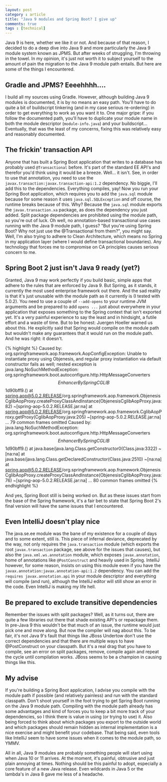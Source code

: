 ```yaml
---
layout: post
category : article
title: "Java 9 modules and Spring Boot? I give up"
comments: true
tags : [technical]
---
```


Java 9 is here, whether we like it or not. And because of that reason, I decided to do a deep dive into Java 9 and more particularly the Java 9 module system known as JPMS. But after weeks of struggling, I'm throwing in the towel. In my opinion, it's just not worth it to subject yourself to the amount of pain the migration to the Java 9 module path entails. But here are some of the things I encountered.

## Gradle and JPMS? Eeeehhhh....

I build all my sources using Gradle. However, although building Java 9 modules is documented, it is by no means an easy path. You'll have to do quite a bit of buildscript tinkering (and in my case serious re-ordering) in order to get everything to work as you want it to. One major gripe: if you follow the documented path, you'll have to duplicate your module name in both the module descriptor (`module-info.java`) and your buildscript...
Eventually, that was the least of my concerns, fixing this was relatively easy and reasonably documented.

## The frickin' transaction API

Anyone that has built a Spring Boot application that writes to a database has probably used `@Transactional` before. It's part of the standard EE API's and therefor you'd think using it would be a breeze. Well... it isn't. See, in order to use that annotation, you need to use the `javax.transaction:javax.transaction-api:1.2` dependency. No biggie, I'll add this to the dependencies. Everything compiles, yay! Now you run your Spring Boot application, which requires you to add the `java.sql` module because for some reason it uses `java.sql.SQLException` and off course, the runtime breaks because of this. Why? Because the `java.sql` module exports the `javax.transaction.xa` package, as does the dependency you just added. Split package dependencies are prohibited using the module path, so you're out of luck. Oh well, no annotation-based transactional use cases running with the Java 9 module path, I guess? 
"But you're using Spring Boot? Why not just use the @Transactional from them?", you might say. Well, I'm also trying to adhere to Clean Architecture, which means no Spring in my application layer (where I would define transactional boundaries). Any technology that forces me to compromise on CA principles causes serious concern to me.

## Spring Boot 2 just isn't Java 9 ready (yet?)

Granted, Java 9 may work perfectly if you build basic, simple apps that adhere to the rules that are enforced by Java 9. But Spring, as it stands, it currently the most used enterprise framework out there. And the sad reality is that it's just unusable with the module path as it currently is (I tested with 5.0.2). You need to use a couple of `--add-opens` to your runtime JVM arguments and be prepared to add `opens ...` just about everywhere in your application that exposes something to the Spring context that isn't exported yet. It's a very painful experience to say the least and in hindsight, a futile effort and a waste of time.
But to be honest: Juergen Hoeller warned us about this. He explicitly said that Spring would compile on the module path but wouldn't make any guarantees that it would run on the module path. And he was right: it doesn't. 

{% highlight %}
Caused by: org.springframework.aop.framework.AopConfigException: Unable to instantiate proxy using Objenesis, and regular proxy instantiation via default constructor fails as well; nested exception is java.lang.NoSuchMethodException: org.springframework.boot.autoconfigure.http.HttpMessageConverters$$EnhancerBySpringCGLIB$$1d90bff9.<init>()
        at spring.aop@5.0.2.RELEASE/org.springframework.aop.framework.ObjenesisCglibAopProxy.createProxyClassAndInstance(ObjenesisCglibAopProxy.java:82) ~[spring-aop-5.0.2.RELEASE.jar:na]
        at spring.aop@5.0.2.RELEASE/org.springframework.aop.framework.CglibAopProxy.getProxy(CglibAopProxy.java:205) ~[spring-aop-5.0.2.RELEASE.jar:na]
        ... 79 common frames omitted
Caused by: java.lang.NoSuchMethodException: org.springframework.boot.autoconfigure.http.HttpMessageConverters$$EnhancerBySpringCGLIB$$1d90bff9.<init>()
        at java.base/java.lang.Class.getConstructor0(Class.java:3322) ~[na:na]
        at java.base/java.lang.Class.getDeclaredConstructor(Class.java:2510) ~[na:na]
        at spring.aop@5.0.2.RELEASE/org.springframework.aop.framework.ObjenesisCglibAopProxy.createProxyClassAndInstance(ObjenesisCglibAopProxy.java:76) ~[spring-aop-5.0.2.RELEASE.jar:na]
        ... 80 common frames omitted
{% endhighlight %}

And yes, Spring Boot still is being worked on. But as these issues start from the base of the Spring framework, it's a fair bet to state that Spring Boot 2's final version will have the same issues that I encountered. 

## Even IntelliJ doesn't play nice

The java.se.ee module was the bane of my existence for a couple of days and to some extent, still is. This piece of infernal deviance, deprecated by the way, not only requires the `java.transaction` module (which exports the root `javax.transaction` package, see above for the issues that causes), but also the `java.xml.ws.annotation` module, which exposes `javax.annotation`, home of annotations like `@PostConstruct` and heavily used in Spring. IntelliJ however, for some reason, insists on using this module even if you have the `javax.annotation:javax.annotation-api:1.2` dependency. You can add the `requires javax.annotation.api` in your module descriptor and everything will compile (and run), although the IntelliJ editor will still show an error in the code. Even IntelliJ is making my life hell.

## Be prepared to exclude transitive dependencies

Remember the issues with split packages? Well, as it turns out, there are quite a few libraries out there that shade existing API's or repackage them. In pre-Java 9 this wouldn't be that much of an issue, the runtime would just pick one and move along. But now the compiler will nag about this. To be fair, it's not Java 9's fault that things like JBoss Undertow don't use the correct dependencies and that there are multiple ways to have @PostConstruct on your classpath. But it's a real drag that you have to compile, see an error on split packages, remove, compile again and repeat the cycle until compilation works. JBoss seems to be a champion in causing things like this. 

## My advise

If you're building a Spring Boot application, I advise you compile with the module path if possible (and relatively painless) and run with the standard classpath. Don't shoot yourself in the foot trying to get Spring Boot running on the Java 9 module path. Compiling with the module path already has some advantages and kind of forces you to keep a bit more track of your dependencies, so I think there is value in using (or trying to use) it. Also being forced to think about which packages you export to the outside world and which packages should remain hidden as internal implementation is a nice exercise and might benefit your codebase. 
That being said, even tools like IntelliJ seem to have some issues when it comes to the module path, so YMMV. 

All in all, Java 9 modules are probably something people will start using when Java 10 or 11 arrives. At the moment, it's painful, obtrusive and just plain annoying at times. Nothing should be this painful to adopt, especially a core feature of a new Java release. Even wildcards in Java 5 or the lambda's in Java 8 gave me less of a headache.
